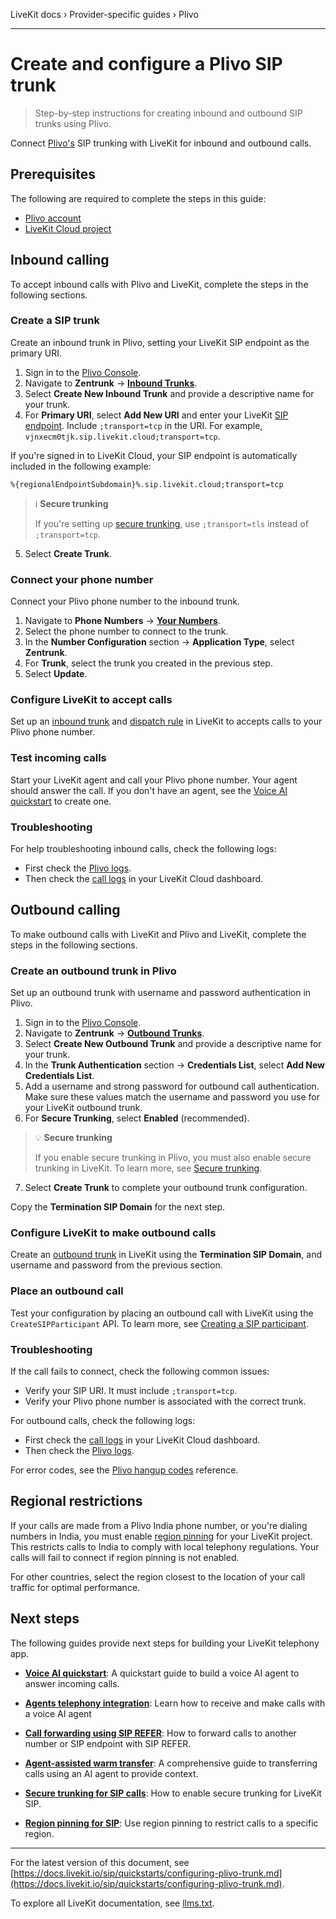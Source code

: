 LiveKit docs › Provider-specific guides › Plivo

---

# Create and configure a Plivo SIP trunk

> Step-by-step instructions for creating inbound and outbound SIP trunks using Plivo.

Connect [Plivo's](https://plivo.com) SIP trunking with LiveKit for inbound and outbound calls.

## Prerequisites

The following are required to complete the steps in this guide:

- [Plivo account](https://console.plivo.com/)
- [LiveKit Cloud project](https://cloud.livekit.io/projects/p_/settings/project)

## Inbound calling

To accept inbound calls with Plivo and LiveKit, complete the steps in the following sections.

### Create a SIP trunk

Create an inbound trunk in Plivo, setting your LiveKit SIP endpoint as the primary URI.

1. Sign in to the [Plivo Console](https://console.plivo.com/).
2. Navigate to **Zentrunk** → [**Inbound Trunks**](https://console.plivo.com/zentrunk/inbound-trunks/).
3. Select **Create New Inbound Trunk** and provide a descriptive name for your trunk.
4. For **Primary URI**, select **Add New URI** and enter your LiveKit [SIP endpoint](https://docs.livekit.io/sip/quickstarts/configuring-sip-trunk.md#sip-endpoint). Include `;transport=tcp` in the URI. For example, `vjnxecm0tjk.sip.livekit.cloud;transport=tcp`.

If you're signed in to LiveKit Cloud, your SIP endpoint is automatically included in the following example:

```shell
%{regionalEndpointSubdomain}%.sip.livekit.cloud;transport=tcp

```

> ℹ️ **Secure trunking**
> 
> If you're setting up [secure trunking](https://docs.livekit.io/sip/secure-trunking.md), use `;transport=tls` instead of `;transport=tcp`.
5. Select **Create Trunk**.

### Connect your phone number

Connect your Plivo phone number to the inbound trunk.

1. Navigate to **Phone Numbers** → [**Your Numbers**](https://console.plivo.com/active-phone-numbers/).
2. Select the phone number to connect to the trunk.
3. In the **Number Configuration** section → **Application Type**, select **Zentrunk**.
4. For **Trunk**, select the trunk you created in the previous step.
5. Select **Update**.

### Configure LiveKit to accept calls

Set up an [inbound trunk](https://docs.livekit.io/sip/trunk-inbound.md) and [dispatch rule](https://docs.livekit.io/sip/dispatch-rule.md) in LiveKit to accepts calls to your Plivo phone number.

### Test incoming calls

Start your LiveKit agent and call your Plivo phone number. Your agent should answer the call. If you don't have an agent, see the [Voice AI quickstart](https://docs.livekit.io/agents/start/voice-ai.md) to create one.

### Troubleshooting

For help troubleshooting inbound calls, check the following logs:

- First check the [Plivo logs](https://console.plivo.com/zentrunk/logs/calls/).
- Then check the [call logs](https://cloud.livekit.io/projects/p_/telephony) in your LiveKit Cloud dashboard.

## Outbound calling

To make outbound calls with LiveKit and Plivo and LiveKit, complete the steps in the following sections.

### Create an outbound trunk in Plivo

Set up an outbound trunk with username and password authentication in Plivo.

1. Sign in to the [Plivo Console](https://console.plivo.com/).
2. Navigate to **Zentrunk** → [**Outbound Trunks**](https://console.plivo.com/zentrunk/outbound-trunks/).
3. Select **Create New Outbound Trunk** and provide a descriptive name for your trunk.
4. In the **Trunk Authentication** section → **Credentials List**, select **Add New Credentials List**.
5. Add a username and strong password for outbound call authentication. Make sure these values match the username and password you use for your LiveKit outbound trunk.
6. For **Secure Trunking**, select **Enabled** (recommended).

> 💡 **Secure trunking**
> 
> If you enable secure trunking in Plivo, you must also enable secure trunking in LiveKit. To learn more, see [Secure trunking](https://docs.livekit.io/sip/secure-trunking.md).
7. Select **Create Trunk** to complete your outbound trunk configuration.

Copy the **Termination SIP Domain** for the next step.

### Configure LiveKit to make outbound calls

Create an [outbound trunk](https://docs.livekit.io/sip/trunk-outbound.md) in LiveKit using the **Termination SIP Domain**, and username and password from the previous section.

### Place an outbound call

Test your configuration by placing an outbound call with LiveKit using the `CreateSIPParticipant` API. To learn more, see [Creating a SIP participant](https://docs.livekit.io/sip/outbound-calls.md#creating-a-sip-participant).

### Troubleshooting

If the call fails to connect, check the following common issues:

- Verify your SIP URI. It must include `;transport=tcp`.
- Verify your Plivo phone number is associated with the correct trunk.

For outbound calls, check the following logs:

- First check the [call logs](https://cloud.livekit.io/projects/p_/telephony) in your LiveKit Cloud dashboard.
- Then check the [Plivo logs](https://console.plivo.com/zentrunk/logs/calls/).

For error codes, see the [Plivo hangup codes](https://www.plivo.com/docs/voice/troubleshooting/hangup-causes) reference.

## Regional restrictions

If your calls are made from a Plivo India phone number, or you're dialing numbers in India, you must enable [region pinning](https://docs.livekit.io/sip/cloud.md#region-pinning) for your LiveKit project. This restricts calls to India to comply with local telephony regulations. Your calls will fail to connect if region pinning is not enabled.

For other countries, select the region closest to the location of your call traffic for optimal performance.

## Next steps

The following guides provide next steps for building your LiveKit telephony app.

- **[Voice AI quickstart](https://docs.livekit.io/agents/start/voice-ai.md)**: A quickstart guide to build a voice AI agent to answer incoming calls.

- **[Agents telephony integration](https://docs.livekit.io/agents/start/telephony.md)**: Learn how to receive and make calls with a voice AI agent

- **[Call forwarding using SIP REFER](https://docs.livekit.io/sip/transfer-cold.md)**: How to forward calls to another number or SIP endpoint with SIP REFER.

- **[Agent-assisted warm transfer](https://docs.livekit.io/sip/transfer-warm.md)**: A comprehensive guide to transferring calls using an AI agent to provide context.

- **[Secure trunking for SIP calls](https://docs.livekit.io/sip/secure-trunking.md)**: How to enable secure trunking for LiveKit SIP.

- **[Region pinning for SIP](https://docs.livekit.io/sip/cloud.md)**: Use region pinning to restrict calls to a specific region.

---


For the latest version of this document, see [https://docs.livekit.io/sip/quickstarts/configuring-plivo-trunk.md](https://docs.livekit.io/sip/quickstarts/configuring-plivo-trunk.md).

To explore all LiveKit documentation, see [llms.txt](https://docs.livekit.io/llms.txt).